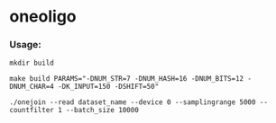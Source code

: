 # oneoligo

### Usage:

```
mkdir build
```

```
make build PARAMS="-DNUM_STR=7 -DNUM_HASH=16 -DNUM_BITS=12 -DNUM_CHAR=4 -DK_INPUT=150 -DSHIFT=50"
```

```
./onejoin --read dataset_name --device 0 --samplingrange 5000 --countfilter 1 --batch_size 10000
```